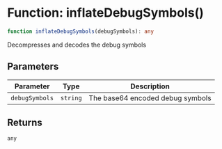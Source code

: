 # Function: inflateDebugSymbols()

```ts
function inflateDebugSymbols(debugSymbols): any
```

Decompresses and decodes the debug symbols

## Parameters

| Parameter | Type | Description |
| ------ | ------ | ------ |
| `debugSymbols` | `string` | The base64 encoded debug symbols |

## Returns

`any`
